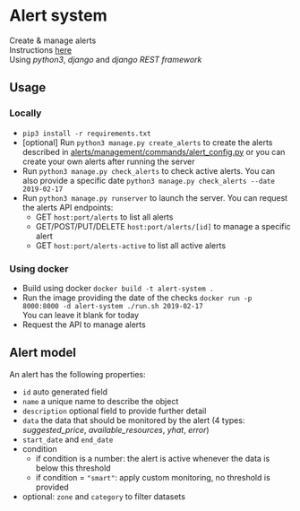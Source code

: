 # Alert system

Create & manage alerts <br>
Instructions [here](INSTRUCTIONS.md) <br>
Using *python3*, *django* and *django REST framework*

## Usage

### Locally

* `pip3 install -r requirements.txt`
* [optional] Run `python3 manage.py create_alerts` to create the alerts described 
in [alerts/management/commands/alert_config.py](alert_config.py) or you can create your own alerts after running the server <br>
* Run `python3 manage.py check_alerts` to check active alerts. 
You can also provide a specific date `python3 manage.py check_alerts --date 2019-02-17`
* Run `python3 manage.py runserver` to launch the server. You can request the alerts API endpoints:
  * GET `host:port/alerts` to list all alerts
  * GET/POST/PUT/DELETE `host:port/alerts/[id]` to manage a specific alert
  * GET `host:port/alerts-active` to list all active alerts

### Using docker

* Build using docker `docker build -t alert-system .`
* Run the image providing the date of the checks `docker run -p 8000:8000 -d alert-system ./run.sh 2019-02-17` <br>
You can leave it blank for today
* Request the API to manage alerts

## Alert model

An alert has the following properties:
* `id` auto generated field
* `name` a unique name to describe the object
* `description` optional field to provide further detail
* `data` the data that should be monitored by the alert (4 types: *suggested_price*, *available_resources*, *yhat*, *error*)
* `start_date` and `end_date`
* condition
  * if condition is a number: the alert is active whenever the data is below this threshold
  * if condition = `"smart"`: apply custom monitoring, no threshold is provided
* optional: `zone` and `category` to filter datasets


